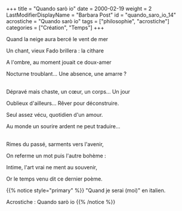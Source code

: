 +++
title = "Quando sarò io"
date = 2000-02-19
weight = 2
LastModifierDisplayName = "Barbara Post"
id = "quando_saro_io_14"
acrostiche = "Quando sarò io"
tags = ["philosophie", "acrostiche"]
categories = ["Création", "Temps"]
+++

Quand la neige aura bercé le vent de mer

Un chant, vieux Fado brillera : la cithare

A l'ombre, au moment jouait ce doux-amer

Nocturne troublant... Une absence, une amarre ?

 \
Dépravé mais chaste, un cœur, un corps... Un jour

Oublieux d'ailleurs... Rêver pour déconstruire.

Seul assez vécu, quotidien d'un amour.

Au monde un sourire ardent ne peut traduire...

 \
Rimes du passé, sarments vers l'avenir,

On referme un mot puis l'autre bohème :

Intime, l'art vrai ne ment au souvenir,

Or le temps venu dit ce dernier poème.

{{% notice style="primary" %}}
\"Quand je serai (moi)\" en italien.

Acrostiche : Quando sarò io
{{% /notice %}}
